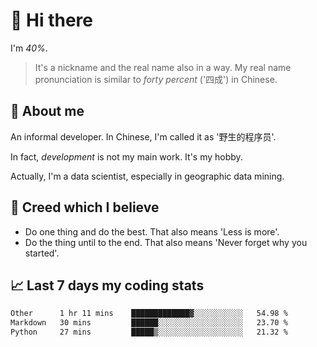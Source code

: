 # 👋 Hi there

I'm *40%*.

> It's a nickname and the real name also in a way.
> My real name pronunciation is similar to *forty percent* ('四成') in Chinese.

## :speech_balloon: About me

An informal developer. In Chinese, I'm called it as '野生的程序员'.

In fact, _development_ is not my main work. It's my hobby.

Actually, I'm a data scientist, especially in geographic data mining.

## :see_no_evil: Creed which I believe

- Do one thing and do the best. That also means 'Less is more'.
- Do the thing until to the end. That also means 'Never forget why you started'.

## :chart_with_upwards_trend: Last 7 days my coding stats

<!--START_SECTION:waka-->

```txt
Other      1 hr 11 mins    █████████████▓░░░░░░░░░░░   54.98 %
Markdown   30 mins         ██████░░░░░░░░░░░░░░░░░░░   23.70 %
Python     27 mins         █████▒░░░░░░░░░░░░░░░░░░░   21.32 %
```

<!--END_SECTION:waka-->
